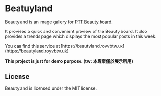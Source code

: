 # Beatuyland 

Beautyland is an image gallery for [PTT Beauty board](https://www.ptt.cc/bbs/Beauty). 

It provides a quick and convenient preview of the Beauty board. It also provides a trends page which displays the most popular posts in this week.

You can find this service at [https://beautyland.royvbtw.uk](https://beautyland.royvbtw.uk)

**This project is just for demo purpose. (tw: 本專案僅於展示所用)**


## License
Beautyland is licensed under the MIT license.